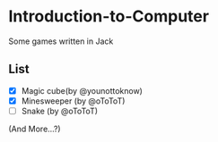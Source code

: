 # Introduction-to-Computer

Some games written in Jack

## List

- [x] Magic cube(by @younottoknow)
- [x] Minesweeper (by @oToToT)
- [ ] Snake (by @oToToT)

(And More...?)
